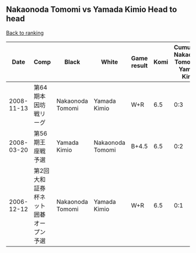## Nakaonoda Tomomi vs Yamada Kimio Head to head

[Back to ranking](../../index.md)




| **Date** | **Comp** | **Black** | **White** | **Game result** | **Komi** | **Cumulative Nakaonoda Tomomi vs Yamada Kimio** | **Nakaonoda Tomomi streak** | **Yamada Kimio streak** | 
| --- | --- | --- | --- | --- | --- | --- | --- | --- |
| 2008-11-13 | 第64期本因坊戦リーグ | Nakaonoda Tomomi | Yamada Kimio | W+R | 6.5 | 0:3 | 0 | 3 | 
| 2008-03-20 | 第56期王座戦予選 | Yamada Kimio | Nakaonoda Tomomi | B+4.5 | 6.5 | 0:2 | 0 | 2 | 
| 2006-12-12 | 第2回大和証券杯ネット囲碁オープン予選 | Nakaonoda Tomomi | Yamada Kimio | W+R | 6.5 | 0:1 | 0 | 1 |




